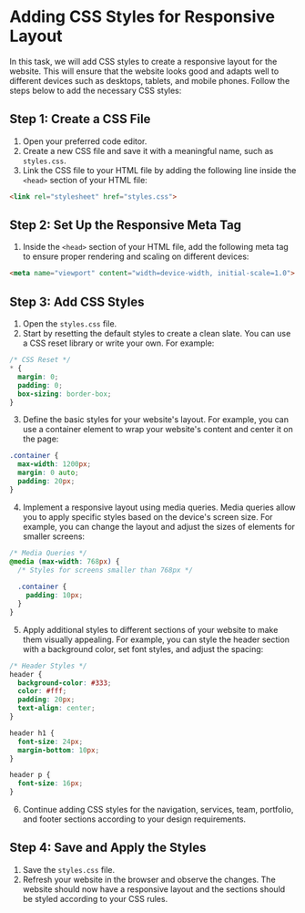 

# Adding CSS Styles for Responsive Layout

In this task, we will add CSS styles to create a responsive layout for the website. This will ensure that the website looks good and adapts well to different devices such as desktops, tablets, and mobile phones. Follow the steps below to add the necessary CSS styles:

## Step 1: Create a CSS File

1. Open your preferred code editor.
2. Create a new CSS file and save it with a meaningful name, such as `styles.css`.
3. Link the CSS file to your HTML file by adding the following line inside the `<head>` section of your HTML file:
```html
<link rel="stylesheet" href="styles.css">
```

## Step 2: Set Up the Responsive Meta Tag

1. Inside the `<head>` section of your HTML file, add the following meta tag to ensure proper rendering and scaling on different devices:
```html
<meta name="viewport" content="width=device-width, initial-scale=1.0">
```

## Step 3: Add CSS Styles

1. Open the `styles.css` file.
2. Start by resetting the default styles to create a clean slate. You can use a CSS reset library or write your own. For example:
```css
/* CSS Reset */
* {
  margin: 0;
  padding: 0;
  box-sizing: border-box;
}
```
3. Define the basic styles for your website's layout. For example, you can use a container element to wrap your website's content and center it on the page:
```css
.container {
  max-width: 1200px;
  margin: 0 auto;
  padding: 20px;
}
```
4. Implement a responsive layout using media queries. Media queries allow you to apply specific styles based on the device's screen size. For example, you can change the layout and adjust the sizes of elements for smaller screens:
```css
/* Media Queries */
@media (max-width: 768px) {
  /* Styles for screens smaller than 768px */
  
  .container {
    padding: 10px;
  }
}
```
5. Apply additional styles to different sections of your website to make them visually appealing. For example, you can style the header section with a background color, set font styles, and adjust the spacing:
```css
/* Header Styles */
header {
  background-color: #333;
  color: #fff;
  padding: 20px;
  text-align: center;
}

header h1 {
  font-size: 24px;
  margin-bottom: 10px;
}

header p {
  font-size: 16px;
}
```
6. Continue adding CSS styles for the navigation, services, team, portfolio, and footer sections according to your design requirements.

## Step 4: Save and Apply the Styles

1. Save the `styles.css` file.
2. Refresh your website in the browser and observe the changes. The website should now have a responsive layout and the sections should be styled according to your CSS rules.
